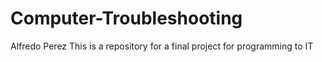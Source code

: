 # Computer-Troubleshooting
Alfredo Perez
This is a repository for a final project for programming to IT
